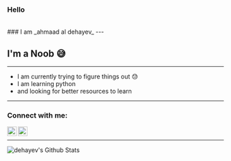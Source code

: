 ### Hello 
<br> 
### I am  _ahmaad al dehayev_
---

## I'm a Noob 😅
---
- I am currently trying to figure things out 😓
- I am learning python
-  and looking for better resources to learn
---

### Connect with me:
[<img align="left" alt="dehayev | Instagram" width="22px" src="https://cdn.jsdelivr.net/npm/simple-icons@v3/icons/instagram.svg" />][instagram]
[<img align="left" alt="codeSTACKr | LinkedIn" width="22px" src="https://cdn.jsdelivr.net/npm/simple-icons@v3/icons/facebook.svg" />][facebook]

<br />

---
<img align="left" alt="dehayev's Github Stats" src="https://github-readme-stats.codestackr.vercel.app/api?username=dehayev&show_icons=true&hide_border=true" />


[instagram]: https://instagram.com/dehayev
[facebook]: https://www.facebook.com/dehayev.me/
